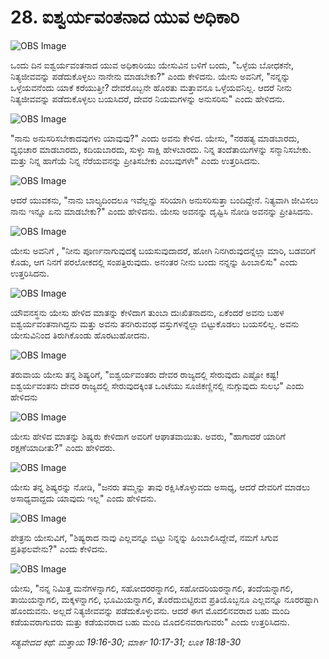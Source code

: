 # 28. ಐಶ್ವರ್ಯವಂತನಾದ ಯುವ ಅಧಿಕಾರಿ

![OBS Image](https://cdn.door43.org/obs/jpg/360px/obs-en-28-01.jpg)

ಒಂದು ದಿನ ಐಶ್ವರ್ಯವಂತನಾದ ಯುವ ಅಧಿಕಾರಿಯು ಯೇಸುವಿನ ಬಳಿಗೆ ಬಂದು, "ಒಳ್ಳೆಯ ಬೋಧಕನೇ, ನಿತ್ಯಜೀವವನ್ನು ಪಡೆದುಕೊಳ್ಳಲು ನಾನೇನು ಮಾಡಬೇಕು?" ಎಂದು ಕೇಳಿದನು. ಯೇಸು ಅವನಿಗೆ, "ನನ್ನನ್ನು ಒಳ್ಳೆಯವನೆಂದು ಯಾಕೆ ಕರೆಯುತ್ತೀ? ದೇವರೊಬ್ಬನೇ ಹೊರತು ಮತ್ತಾವನೂ ಒಳ್ಳೆಯವನಿಲ್ಲ. ಆದರೆ ನೀನು ನಿತ್ಯಜೀವವನ್ನು ಪಡೆದುಕೊಳ್ಳಲು ಬಯಸಿದರೆ, ದೇವರ ನಿಯಮಗಳನ್ನು ಅನುಸರಿಸು" ಎಂದು ಹೇಳಿದನು.

![OBS Image](https://cdn.door43.org/obs/jpg/360px/obs-en-28-02.jpg)

"ನಾನು ಅನುಸರಿಸಬೇಕಾದವುಗಳು ಯಾವುವು?" ಎಂದು ಅವನು ಕೇಳಿದ. ಯೇಸು, "ನರಹತ್ಯ ಮಾಡಬಾರದು, ವ್ಯಭಿಚಾರ ಮಾಡಬಾರದು, ಕದಿಯಬಾರದು, ಸುಳ್ಳು ಸಾಕ್ಷಿ ಹೇಳಬಾರದು. ನಿನ್ನ ತಂದೆತಾಯಿಗಳನ್ನು ಸನ್ಮಾನಿಸಬೇಕು. ಮತ್ತು ನಿನ್ನ ಹಾಗೆಯೆ ನಿನ್ನ ನೆರೆಯವನನ್ನು ಪ್ರೀತಿಸಬೇಕು ಎಂಬವುಗಳೇ" ಎಂದು ಉತ್ತರಿಸಿದನು.

![OBS Image](https://cdn.door43.org/obs/jpg/360px/obs-en-28-03.jpg)

ಆದರೆ ಯುವಕನು, "ನಾನು ಬಾಲ್ಯದಿಂದಲೂ ಇವೆಲ್ಲನ್ನು ಸರಿಯಾಗಿ ಅನುಸರಿಸುತ್ತಾ ಬಂದಿದ್ದೇನೆ. ನಿತ್ಯವಾಗಿ ಜೀವಿಸಲು ನಾನು ಇನ್ನೂ ಏನು ಮಾಡಬೇಕು?" ಎಂದು ಹೇಳಿದನು. ಯೇಸು ಅವನನ್ನು ದೃಷ್ಟಿಸಿ ನೋಡಿ ಅವನನ್ನು ಪ್ರೀತಿಸಿದನು.

![OBS Image](https://cdn.door43.org/obs/jpg/360px/obs-en-28-04.jpg)

ಯೇಸು ಅವನಿಗೆ , "ನೀನು ಪೂರ್ಣನಾಗುವುದಕ್ಕೆ ಬಯಸುವುದಾದರೆ, ಹೋಗಿ ನಿನಗಿರುವುದನ್ನೆಲ್ಲಾ ಮಾರಿ, ಬಡವರಿಗೆ ಕೊಡು, ಆಗ ನಿನಗೆ ಪರಲೋಕದಲ್ಲಿ ಸಂಪತ್ತಿರುವುದು. ಅನಂತರ ನೀನು ಬಂದು ನನ್ನನ್ನು ಹಿಂಬಾಲಿಸು" ಎಂದು ಉತ್ತರಿಸಿದನು.

![OBS Image](https://cdn.door43.org/obs/jpg/360px/obs-en-28-05.jpg)

ಯೌವನಸ್ಥನು ಯೇಸು ಹೇಳಿದ ಮಾತನ್ನು ಕೇಳಿದಾಗ ತುಂಬಾ ದುಃಖಿತನಾದನು, ಏಕೆಂದರೆ ಅವನು ಬಹಳ ಐಶ್ವರ್ಯವಂತನಾಗಿದ್ದನು ಮತ್ತು ಅವನು ತನಗಿರುವಂಥ ವಸ್ತುಗಳನ್ನೆಲ್ಲಾ ಬಿಟ್ಟುಕೊಡಲು ಬಯಸಲಿಲ್ಲ. ಅವನು ಯೇಸುವಿನಿಂದ ತಿರುಗಿಕೊಂಡು ಹೊರಟುಹೋದನು.

![OBS Image](https://cdn.door43.org/obs/jpg/360px/obs-en-28-06.jpg)

ತರುವಾಯ ಯೇಸು ತನ್ನ ಶಿಷ್ಯರಿಗೆ, "ಐಶ್ವರ್ಯವಂತರು ದೇವರ ರಾಜ್ಯದಲ್ಲಿ ಸೇರುವುದು ಎಷ್ಟೋ ಕಷ್ಟ! ಐಶ್ವರ್ಯವಂತನು ದೇವರ ರಾಜ್ಯದಲ್ಲಿ ಸೇರುವುದಕ್ಕಿಂತ ಒಂಟೆಯು ಸೂಜಿಕಣ್ಣಿನಲ್ಲಿ ನುಗ್ಗುವುದು ಸುಲಭ" ಎಂದು ಹೇಳಿದನು

![OBS Image](https://cdn.door43.org/obs/jpg/360px/obs-en-28-07.jpg)

ಯೇಸು ಹೇಳಿದ ಮಾತನ್ನು ಶಿಷ್ಯರು ಕೇಳಿದಾಗ ಅವರಿಗೆ ಆಘಾತವಾಯಿತು. ಅವರು, "ಹಾಗಾದರೆ ಯಾರಿಗೆ ರಕ್ಷಣೆಯಾದೀತು?" ಎಂದು ಹೇಳಿದರು.

![OBS Image](https://cdn.door43.org/obs/jpg/360px/obs-en-28-08.jpg)

ಯೇಸು ತನ್ನ ಶಿಷ್ಯರನ್ನು ನೋಡಿ, "ಜನರು ತಮ್ಮನ್ನು ತಾವು ರಕ್ಷಿಸಿಕೊಳ್ಳುವದು ಅಸಾಧ್ಯ, ಆದರೆ ದೇವರಿಗೆ ಮಾಡಲು ಅಸಾಧ್ಯವಾದ್ದದು ಯಾವುದು ಇಲ್ಲ" ಎಂದು ಹೇಳಿದನು.

![OBS Image](https://cdn.door43.org/obs/jpg/360px/obs-en-28-09.jpg)

ಪೇತ್ರನು ಯೇಸುವಿಗೆ, "ಶಿಷ್ಯರಾದ ನಾವು ಎಲ್ಲವನ್ನೂ ಬಿಟ್ಟು ನಿನ್ನನ್ನು ಹಿಂಬಾಲಿಸಿದ್ದೇವೆ, ನಮಗೆ ಸಿಗುವ ಪ್ರತಿಫಲವೇನು?" ಎಂದು ಕೇಳಿದನು.

![OBS Image](https://cdn.door43.org/obs/jpg/360px/obs-en-28-10.jpg)

ಯೇಸು, "ನನ್ನ ನಿಮಿತ್ತ ಮನೆಗಳನ್ನಾಗಲಿ, ಸಹೋದರರನ್ನಾಗಲಿ, ಸಹೋದರಿಯರನ್ನಾಗಲಿ, ತಂದೆಯನ್ನಾಗಲಿ, ತಾಯಿಯನ್ನಾಗಲಿ, ಮಕ್ಕಳನ್ನಾಗಲಿ, ಭೂಮಿಯನ್ನಾಗಲಿ, ತೊರೆದುಬಿಟ್ಟಿರುವ ಪ್ರತಿಯೊಬ್ಬನೂ ಎಲ್ಲವನ್ನೂ ನೂರರಷ್ಟಾಗಿ ಹೊಂದುವನು. ಅಲ್ಲದೆ ನಿತ್ಯಜೀವವನ್ನು ಪಡೆದುಕೊಳ್ಳುವನು. ಆದರೆ ಈಗ ಮೊದಲಿನವರಾದ ಬಹು ಮಂದಿ ಕಡೆಯವರಾಗುವರು ಮತ್ತು ಕಡೆಯವರಾದ ಬಹು ಮಂದಿ ಮೊದಲಿನವರಾಗುವರು" ಎಂದು ಉತ್ತರಿಸಿದನು.

_ಸತ್ಯವೇದದ ಕಥೆ: ಮತ್ತಾಯ 19:16-30; ಮಾರ್ಕ 10:17-31; ಲೂಕ 18:18-30_

